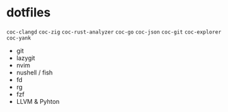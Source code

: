 # dotfiles

`coc-clangd` `coc-zig` `coc-rust-analyzer` `coc-go` `coc-json` `coc-git` `coc-explorer` `coc-yank`

 - git
 - lazygit
 - nvim
 - nushell / fish
 - fd
 - rg
 - fzf
 - LLVM & Pyhton
